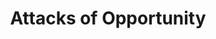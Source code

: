 ---
layout: default
title: Attacks of Opportunity
has_toc: true
nav_order: 2
descrption: Attacks of Opportunity.
---